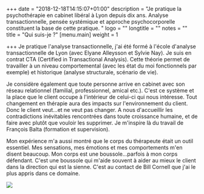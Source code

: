 +++
date = "2018-12-18T14:15:07+01:00"
description = "Je pratique la psychothérapie en cabinet libéral à Lyon depuis dix ans. Analyse transactionnelle, pensée systémique et approche psychocorporelle constituent la base de cette pratique. "
logo = ""
longtitle = ""
notes = ""
title = "Qui suis-je ?"
[menu.main]
weight = 1

+++
Je pratique l'analyse transactionnelle, j'ai été formé à l'école d'analyse transactionnelle de Lyon (avec Elyane Alleysson et Sylvie Nay). Je suis en contrat CTA (Certified in Transactional Analysis). Cette théorie permet de travailler à un niveau comportemental (avec les état du moi  fonctionnels par exemple) et historique (analyse structurale,  scénario de vie).

Je considère également que toute personne arrive en cabinet avec son réseau relationnel (familial, professionnel, amical etc.). C'est ce système et la place que le client occupe à l'intérieur de celui-ci qui nous intéresse. Tout changement en thérapie aura des impacts sur l'environnement du client.  Donc le client veut...et ne veut pas changer. A nous d'accueillir   les  contradictions inévitables  rencontrées dans toute  croissance humaine, et de faire avec plutôt que vouloir les supprimer. Je m'inspire là du travail de François Balta (formation et supervision).

Mon expérience m'a aussi montré que le corps du thérapeute était un outil essentiel. Mes sensations, mes émotions et mes comportements m'en disent beaucoup.  Mon corps est une boussole...parfois à mon corps défendant. C'est une boussole qui m'aide souvent à  aider au mieux le client dans la direction qui est la sienne. C'est au contact de Bill Cornell que j'ai le plus appris dans ce domaine.

![](https://res.cloudinary.com/dpjfqut00/w_900/v1543473134/DSCF8639.jpg)